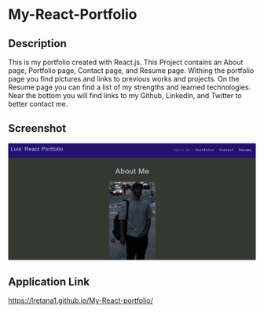 # My-React-Portfolio

## Description
This is my portfolio created with React.js. This Project contains an About page, Portfolio page, Contact page, and Resume page. Withing the portfolio page you find pictures and links to previous works and projects. On the Resume page you can find a list of my strengths and learned technologies. Near the bottom you will find links to my Github, LinkedIn, and Twitter to better contact me.


## Screenshot
![webpage screenshot](./src/assets/images/app-screenshot.png)

## Application Link
https://lretana1.github.io/My-React-portfolio/
